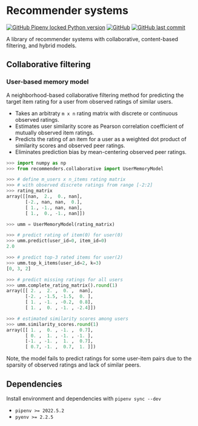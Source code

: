 # Recommender systems

[![GitHub Pipenv locked Python version](https://img.shields.io/github/pipenv/locked/python-version/olekssy/recommender-primer)](Pipfile)
[![GitHub](https://img.shields.io/github/license/olekssy/recommender-primer)](LICENSE)
[![GitHub last commit](https://img.shields.io/github/last-commit/olekssy/recommender-primer)](https://github.com/olekssy/recommender-primer/commits/main)

A library of recommender systems with collaborative, content-based filtering, and hybrid models.

## Collaborative filtering

### User-based memory model

A neighborhood-based collaborative filtering method for predicting the target item rating for a user from observed ratings of similar users.

* Takes an arbitraty `m x n` rating matrix with discrete or continuous observed ratings.
* Estimates user similarity score as Pearson correlation coefficient of mutually observed item ratings.
* Predicts the rating of an item for a user as a weighted dot product of similarity scores and observed peer ratings.
* Eliminates prediction bias by mean-centering observed peer ratings.

```python
>>> import numpy as np
>>> from recommenders.collaborative import UserMemoryModel

>>> # define m_users x n_items rating matrix
>>> # with observed discrete ratings from range [-2:2]
>>> rating_matrix
array([[nan,  2.,  0., nan],
       [-2., nan, nan,  0.],
       [ 1., -1., nan, nan],
       [ 1.,  0., -1., nan]])

>>> umm = UserMemoryModel(rating_matrix)

>>> # predict rating of item(0) for user(0)
>>> umm.predict(user_id=0, item_id=0)
2.0

>>> # predict top-3 rated items for user(2)
>>> umm.top_k_items(user_id=2, k=3)
[0, 3, 2]

>>> # predict missing ratings for all users
>>> umm.complete_rating_matrix().round(1)
array([[ 2. ,  2. ,  0. ,  nan],
       [-2. , -1.5, -1.5,  0. ],
       [ 1. , -1. , -0.2,  0.8],
       [ 1. ,  0. , -1. , -2.4]])

>>> # estimated similarity scores among users
>>> umm.similarity_scores.round(1)
array([[ 1. ,  0. , -1. ,  0.7],
       [ 0. ,  1. , -1. , -1. ],
       [-1. , -1. ,  1. ,  0.7],
       [ 0.7, -1. ,  0.7,  1. ]])
```

Note, the model fails to predict ratings for some user-item pairs due to the sparsity of observed ratings and lack of similar peers.

## Dependencies

Install environment and dependencies with `pipenv sync --dev`

* `pipenv >= 2022.5.2`
* `pyenv >= 2.2.5`
